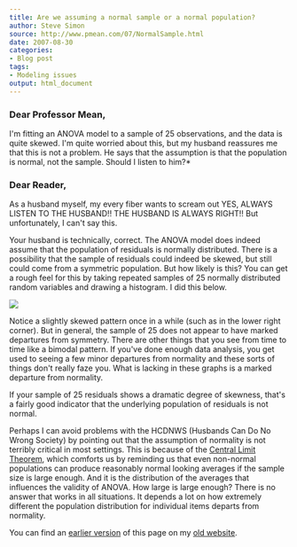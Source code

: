 ```yaml
---
title: Are we assuming a normal sample or a normal population?
author: Steve Simon
source: http://www.pmean.com/07/NormalSample.html
date: 2007-08-30
categories:
- Blog post
tags:
- Modeling issues
output: html_document
---
```


### Dear Professor Mean,

I'm fitting an ANOVA model to a sample of 25 observations, and the data is quite skewed. I'm quite worried about this, but my husband reassures me that this is not a problem. He says that the assumption is that the population is normal, not the sample. Should I listen to him?*

### Dear Reader,

As a husband myself, my every fiber wants to scream out YES, ALWAYS LISTEN TO THE HUSBAND!! THE HUSBAND IS ALWAYS RIGHT!! But unfortunately, I can't say this.

Your husband is technically, correct. The ANOVA model does indeed assume that the population of residuals is normally distributed. There is a possibility that the sample of residuals could indeed be skewed, but still could come from a symmetric population. But how likely is this? You can get a rough feel for this by taking repeated samples of 25 normally distributed random variables and drawing a histogram. I did this below.

![](http://www.pmean.com/new-images/07/NormalSample01.gif)

Notice a slightly skewed pattern once in a while (such as in the lower right corner). But in general, the sample of 25 does not appear to have marked departures from symmetry. There are other things that you see from time to time like a bimodal pattern. If you've done enough data analysis, you get used to seeing a few minor departures from normality and these sorts of things don't really faze you. What is lacking in these graphs is a marked departure from normality.

If your sample of 25 residuals shows a dramatic degree of skewness, that's a fairly good indicator that the underlying population of residuals is not normal.

Perhaps I can avoid problems with the HCDNWS (Husbands Can Do No Wrong Society) by pointing out that the assumption of normality is not terribly critical in most settings. This is because of the [Central Limit Theorem](../ask/clt.asp), which comforts us by reminding us that even non-normal populations can produce reasonably normal looking averages if the sample size is large enough. And it is the distribution of the averages that influences the validity of ANOVA. How large is large enough? There is no answer that works in all situations. It depends a lot on how extremely different the population distribution for individual items departs from normality.

You can find an [earlier version][sim1] of this page on my [old website][sim2].

[sim1]: http://www.pmean.com/07/NormalSample.html
[sim2]: http://www.pmean.com
